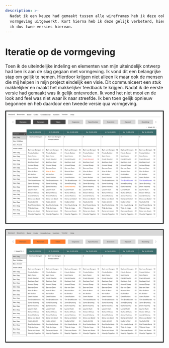 ```yaml
---
description: >-
  Nadat ik een keuze had gemaakt tussen alle wireframes heb ik deze ook qua
  vormgeving uitgewerkt. Kort hierna heb ik deze gelijk verbeterd, hierdoor heb
  ik dus twee versies hiervan.
---
```


# Iteratie op de vormgeving

Toen ik de uiteindelijke indeling en elementen van mijn uiteindelijk ontwerp had ben ik aan de slag gegaan met vormgeving. Ik vond dit een belangrijke stap om gelijk te nemen. Hierdoor krijgen niet alleen ik maar ook de mensen die mij helpen in mijn project eindelijk een visie. Dit communiceert een stuk makkelijker en maakt het makkelijker feedback te krijgen. Nadat ik de eerste versie had gemaakt was ik gelijk ontevreden. Ik vond het niet mooi en de look and feel was niet waar ik naar streefde. Ik ben toen gelijk opnieuw begonnen en heb daardoor een tweede versie qua vormgeving.

![Versie 2](../.gitbook/assets/schermafbeelding-2019-05-09-om-20.57.02.png)

![Versie 1](../.gitbook/assets/schermafbeelding-2019-05-09-om-20.56.46.png)



